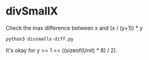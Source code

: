 # divSmallX

Check the max difference between x and (x / (y+1)) * y

```
python3 divsmallx-diff.py
```
It's okay for y >= 1 << ((sizeof(Unit) * 8) / 2).
